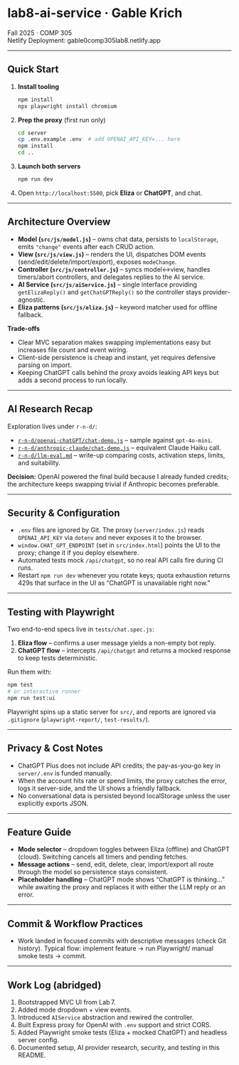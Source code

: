 # lab8-ai-service · Gable Krich

Fall 2025 · COMP 305  
Netlify Deployment: gable0comp305lab8.netlify.app

---

## Quick Start

1. **Install tooling**
   ```bash
   npm install
   npx playwright install chromium
   ```
2. **Prep the proxy** (first run only)
   ```bash
   cd server
   cp .env.example .env  # add OPENAI_API_KEY=... here
   npm install
   cd ..
   ```
3. **Launch both servers**
   ```bash
   npm run dev
   ```
4. Open `http://localhost:5500`, pick **Eliza** or **ChatGPT**, and chat.

---

## Architecture Overview

- **Model (`src/js/model.js`)** – owns chat data, persists to `localStorage`, emits `"change"` events after each CRUD action.
- **View (`src/js/view.js`)** – renders the UI, dispatches DOM events (send/edit/delete/import/export), exposes `modeChange`.
- **Controller (`src/js/controller.js`)** – syncs model↔view, handles timers/abort controllers, and delegates replies to the AI service.
- **AI Service (`src/js/aiService.js`)** – single interface providing `getElizaReply()` and `getChatGPTReply()` so the controller stays provider-agnostic.
- **Eliza patterns (`src/js/eliza.js`)** – keyword matcher used for offline fallback.

**Trade-offs**
- Clear MVC separation makes swapping implementations easy but increases file count and event wiring.
- Client-side persistence is cheap and instant, yet requires defensive parsing on import.
- Keeping ChatGPT calls behind the proxy avoids leaking API keys but adds a second process to run locally.

---

## AI Research Recap

Exploration lives under `r-n-d/`:
- [`r-n-d/openai-chatGPT/chat-demo.js`](r-n-d/openai-chatGPT/chat-demo.js) – sample against `gpt-4o-mini`.
- [`r-n-d/anthropic-claude/chat-demo.js`](r-n-d/anthropic-claude/chat-demo.js) – equivalent Claude Haiku call.
- [`r-n-d/llm-eval.md`](r-n-d/llm-eval.md) – write-up comparing costs, activation steps, limits, and suitability.

**Decision:** OpenAI powered the final build because I already funded credits; the architecture keeps swapping trivial if Anthropic becomes preferable.

---

## Security & Configuration

- `.env` files are ignored by Git. The proxy (`server/index.js`) reads `OPENAI_API_KEY` via `dotenv` and never exposes it to the browser.
- `window.CHAT_GPT_ENDPOINT` (set in `src/index.html`) points the UI to the proxy; change it if you deploy elsewhere.
- Automated tests mock `/api/chatgpt`, so no real API calls fire during CI runs.
- Restart `npm run dev` whenever you rotate keys; quota exhaustion returns 429s that surface in the UI as “ChatGPT is unavailable right now.”

---

## Testing with Playwright

Two end-to-end specs live in `tests/chat.spec.js`:
1. **Eliza flow** – confirms a user message yields a non-empty bot reply.
2. **ChatGPT flow** – intercepts `/api/chatgpt` and returns a mocked response to keep tests deterministic.

Run them with:
```bash
npm test
# or interactive runner
npm run test:ui
```
Playwright spins up a static server for `src/`, and reports are ignored via `.gitignore` (`playwright-report/`, `test-results/`).

---

## Privacy & Cost Notes

- ChatGPT Plus does not include API credits; the pay-as-you-go key in `server/.env` is funded manually.
- When the account hits rate or spend limits, the proxy catches the error, logs it server-side, and the UI shows a friendly fallback.
- No conversational data is persisted beyond localStorage unless the user explicitly exports JSON.

---

## Feature Guide

- **Mode selector** – dropdown toggles between Eliza (offline) and ChatGPT (cloud). Switching cancels all timers and pending fetches.
- **Message actions** – send, edit, delete, clear, import/export all route through the model so persistence stays consistent.
- **Placeholder handling** – ChatGPT mode shows “ChatGPT is thinking…” while awaiting the proxy and replaces it with either the LLM reply or an error.

---

## Commit & Workflow Practices

- Work landed in focused commits with descriptive messages (check Git history). Typical flow: implement feature → run Playwright/ manual smoke tests → commit.

---

## Work Log (abridged)

1. Bootstrapped MVC UI from Lab 7.
2. Added mode dropdown + view events.
3. Introduced `AIService` abstraction and rewired the controller.
4. Built Express proxy for OpenAI with `.env` support and strict CORS.
5. Added Playwright smoke tests (Eliza + mocked ChatGPT) and headless server config.
6. Documented setup, AI provider research, security, and testing in this README.
